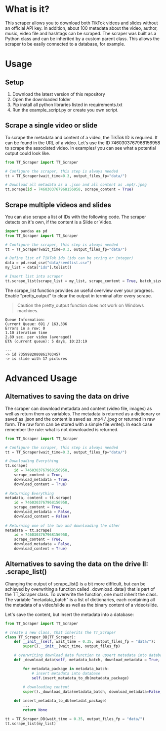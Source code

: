 # What is it?

This scraper allows you to download both TikTok videos and slides without an official API key. In addition, about 100 metadata about the video, author, music, video file and hashtags can be scraped. The scraper was built as a Python class and can be inherited by a custom parent class. This allows the scraper to be easily connected to a database, for example.

# Usage
## Setup
1. Download the latest version of this repository
2. Open the downloaded folder
3. Pip install all python libraries listed in requirements.txt
4. Run the example_script.py or create you own script.

## Scrape a single video or slide
To scrape the metadata and content of a video, the TikTok ID is required. It can be found in the URL of a video. Let's use the ID 7460303767968156958 to scrape the associated video. In examples/ you can see what a potential output could look like.
```python
from TT_Scraper import TT_Scraper

# Configure the scraper, this step is always needed
tt = TT_Scraper(wait_time=0.3, output_files_fp="data/")

# Download all metadata as a .json and all content as .mp4/.jpeg
tt.scrape(id = 7460303767968156958, scrape_content = True)
```

## Scrape multiple videos and slides
You can also scrape a list of IDs with the following code. The scraper detects on it's own, if the content is a Slide or Video.
```python
import pandas as pd
from TT_Scraper import TT_Scraper

# Configure the scraper, this step is always needed
tt = TT_Scraper(wait_time=0.3, output_files_fp="data/")

# Define list of TikTok ids (ids can be string or integer) 
data = pd.read_csv("data/seedlist.csv")
my_list = data["ids"].tolist()

# Insert list into scraper
tt.scrape_list(scrape_list = my_list, scrape_content = True, batch_size = None, pretty_output = True)
```

The scrape_list function provides an useful overview over your progress. Enable "pretty_output" to clear the output in terminal after every scrape.
> Caution the pretty_output function does not work on Windows machines.

```
Queue Information:
Current Queue: 691 / 163,336
Errors in a row: 0
1.10 iteration time
2.89 sec. per video (averaged)
ETA (current queue): 5 days, 10:23:19

---
-> id 7359982080861703457
-> is slide with 17 pictures

```

# Advanced Usage
## Alternatives to saving the data on drive
The scraper can download metadata and content (video file, images) as well as return them as variables. The metadata is returned as a dictionary or saved as .json and the content is saved as .mp4 / .jpeg or returned in raw form. The raw form can be stored with a simple file.write(). In each case remember the rule: what is not downloaded is returned.
```python
from TT_Scraper import TT_Scraper

# Configure the scraper, this step is always needed
tt = TT_Scraper(wait_time=0.3, output_files_fp="data/")

# Downloading Everything
tt.scrape(
	id = 7460303767968156958,
	scrape_content = True,
	download_metadata = True,
	download_content = True)
  
# Returning Everything
metadata, content = tt.scrape(
	id = 7460303767968156958,
	scrape_content = True,
	download_metadata = False,
	download_content = False)
  
# Returning one of the two and downloading the other
metadata = tt.scrape(
	id = 7460303767968156958,
	scrape_content = True,
	download_metadata = False,
	download_content = True)
```

## Alternatives to saving the data on the drive II: .scrape_list() 
Changing the output of scrape_list() is a bit more difficult, but can be achieved by overwriting a function called \_download_data() that is part of the TT_Scraper class. To overwrite the function, one must inherit the class. The variable "metadata_batch" is a list of dictionaries, each containing all the metadata of a video/slide as well as the binary content of a video/slide. 

Let's save the content, but insert the metadata into a database:
```python
from TT_Scraper import TT_Scraper

# create a new class, that inherits the TT_Scraper
class TT_Scraper_DB(TT_Scraper):
	def __init__(self, wait_time = 0.35, output_files_fp = "data/"):
		super().__init__(wait_time, output_files_fp)

	# overwriting download_data function to upsert metadata into database
	def _download_data(self, metadata_batch, download_metadata = True, download_content = True):

		for metadata_package in metadata_batch:
			# insert metadata into database
			self.insert_metadata_to_db(metadata_package)
	
		# downloading content
		super()._download_data(metadata_batch, download_metadata=False, download_content=True)

	def insert_metadata_to_db(metadat_package)
		...
		return None

tt = TT_Scraper_DB(wait_time = 0.35, output_files_fp = "data/")
tt.scrape_list(my_list)
```
